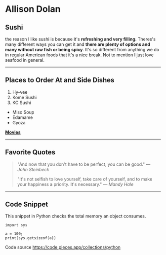 # Allison Dolan
## Sushi
the reason I like sushi is because it's **refreshing and very filling**. Theres's many different ways you can get it and **there are plenty of options and many without raw fish or being spicy**. It's so different from anything we do in regular American foods that it's a nice break. Not to mention I just love seafood in general.
<hr></hr>

## Places to Order At and Side Dishes
1. Hy-vee
2. Kome Sushi
3. KC Sushi

- Miso Soup
- Edamame
- Gyoza

**[Movies](MyMovie.md)**
<hr></hr>

## Favorite Quotes
> "And now that you don't have to be perfect, you can be good." — *John Steinbeck*
>
> "It's not selfish to love yourself, take care of yourself, and to make your happiness a priority. It's necessary." — *Mandy Hale*
<hr></hr>

## Code Snippet
This snippet in Python checks the total memory an object consumes.
```
import sys

a = 100;
print(sys.getsizeof(a)) 
```
Code source <https://code.pieces.app/collections/python>